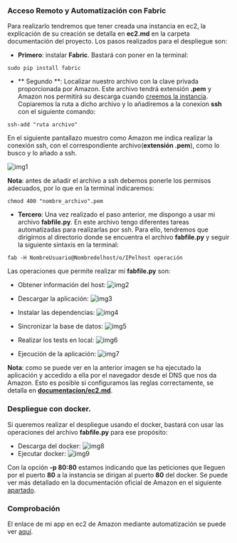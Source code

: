 ### Acceso Remoto y Automatización con Fabric

Para realizarlo tendremos que tener creada una instancia en ec2, la explicación de su creación se detalla en **ec2.md** en la carpeta documentación del proyecto. Los pasos realizados para el despliegue son:

- **Primero**: instalar **Fabric**. Bastará con poner en la terminal:

```
sudo pip install fabric

```

- ** Segundo **: Localizar nuestro archivo con la clave privada proporcionada por Amazon. Este archivo tendrá extensión **.pem** y Amazon nos permitirá su descarga cuando [creemos la instancia](**documentacion/ec2.md**). Copiaremos la ruta a dicho archivo y lo añadiremos a la conexíon **ssh** con el siguiente comando:

```
ssh-add "ruta archivo"

```
En el siguiente pantallazo muestro como Amazon me indica realizar la conexión ssh, con el correspondiente archivo(**extensión .pem**), como lo busco y lo añado a ssh.

![img1](https://www.dropbox.com/s/exnxucut9noig86/img1_iv.png?dl=1)

**Nota**: antes de añadir el archivo a ssh debemos ponerle los permisos adecuados, por lo que en la terminal indicaremos:

```
chmod 400 "nombre_archivo".pem

```

- **Tercero**: Una vez realizado el paso anterior, me dispongo a usar mi archivo **fabfile.py**. En este archivo tengo diferentes tareas automatizadas para realizarlas por ssh. Para ello, tendremos que dirigirnos al directorio donde se encuentra el archivo **fabfile.py** y seguir la siguiente sintaxis en la terminal:

```
fab -H NombreUsuario@Nombredelhost/o/IPelhost operación

```

Las operaciones que permite realizar mi **fabfile.py** son:

- Obtener información del host:
![img2](https://www.dropbox.com/s/lvkbxodkdqcmj3k/img2_iv.png?dl=1)

- Descargar la aplicación:
![img3](https://www.dropbox.com/s/67dmce3q2tah8hc/img3_iv.png?dl=1)

- Instalar las dependencias:
![img4](https://www.dropbox.com/s/glgtkxdd20tomyh/img4_iv.png?dl=1)

- Sincronizar la base de datos:
![img5](https://www.dropbox.com/s/atad1g9cs1taf5p/img5_iv.png?dl=1)

- Realizar los tests en local:
![img6](https://www.dropbox.com/s/loi6aznjpgmdlrl/img6_iv.png?dl=1)

- Ejecución de la aplicación:
![img7](https://www.dropbox.com/s/insyi6vmy5vsuzj/img7_iv.png?dl=1)

**Nota**: como se puede ver en la anterior imagen se ha ejecutado la aplicación y accedido a ella por el navegador desde el DNS que nos da Amazon. Esto es posible si configuramos las reglas correctamente, se detalla en [**documentacion/ec2.md**](https://github.com/lorenmanu/submodulo-lorenzo/blob/master/documentacion/ec2.md).


### Despliegue con docker.

Si queremos realizar el despliegue usando el docker, bastará con usar las operaciones del archivo **fabfile.py** para ese propósito:

- Descarga del docker:
![img8](https://www.dropbox.com/s/0mqlavcpcgi3ux6/img8_iv.png?dl=1)
- Ejecutar docker:
![img9](https://www.dropbox.com/s/wab4995g1vzk5k5/img9_iv.png?dl=1)

Con la opción **-p 80:80** estamos indicando que las peticiones que lleguen por el puerto **80** a la instancia se dirigan al puerto **80** del docker. Se puede ver más detallado en la documentación oficial de Amazon en el siguiente [apartado](http://docs.aws.amazon.com/es_es/AmazonECS/latest/developerguide/docker-basics.html).



### Comprobación
El enlace de mi app en ec2 de Amazon mediante automatización se puede ver [aquí](ec2-52-11-219-71.us-west-2.compute.amazonaws.com).
